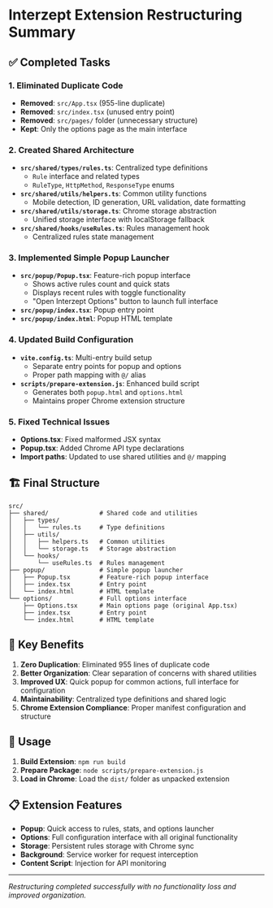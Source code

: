 # Interzept Extension Restructuring Summary

## ✅ Completed Tasks

### 1. **Eliminated Duplicate Code**
- **Removed**: `src/App.tsx` (955-line duplicate)
- **Removed**: `src/index.tsx` (unused entry point)
- **Removed**: `src/pages/` folder (unnecessary structure)
- **Kept**: Only the options page as the main interface

### 2. **Created Shared Architecture**
- **`src/shared/types/rules.ts`**: Centralized type definitions
  - `Rule` interface and related types
  - `RuleType`, `HttpMethod`, `ResponseType` enums
- **`src/shared/utils/helpers.ts`**: Common utility functions
  - Mobile detection, ID generation, URL validation, date formatting
- **`src/shared/utils/storage.ts`**: Chrome storage abstraction
  - Unified storage interface with localStorage fallback
- **`src/shared/hooks/useRules.ts`**: Rules management hook
  - Centralized rules state management

### 3. **Implemented Simple Popup Launcher**
- **`src/popup/Popup.tsx`**: Feature-rich popup interface
  - Shows active rules count and quick stats
  - Displays recent rules with toggle functionality
  - "Open Interzept Options" button to launch full interface
- **`src/popup/index.tsx`**: Popup entry point
- **`src/popup/index.html`**: Popup HTML template

### 4. **Updated Build Configuration**
- **`vite.config.ts`**: Multi-entry build setup
  - Separate entry points for popup and options
  - Proper path mapping with `@/` alias
- **`scripts/prepare-extension.js`**: Enhanced build script
  - Generates both `popup.html` and `options.html`
  - Maintains proper Chrome extension structure

### 5. **Fixed Technical Issues**
- **Options.tsx**: Fixed malformed JSX syntax
- **Popup.tsx**: Added Chrome API type declarations
- **Import paths**: Updated to use shared utilities and `@/` mapping

## 🏗️ Final Structure

```
src/
├── shared/              # Shared code and utilities
│   ├── types/
│   │   └── rules.ts     # Type definitions
│   ├── utils/
│   │   ├── helpers.ts   # Common utilities
│   │   └── storage.ts   # Storage abstraction
│   └── hooks/
│       └── useRules.ts  # Rules management
├── popup/               # Simple popup launcher
│   ├── Popup.tsx        # Feature-rich popup interface
│   ├── index.tsx        # Entry point
│   └── index.html       # HTML template
└── options/             # Full options interface
    ├── Options.tsx      # Main options page (original App.tsx)
    ├── index.tsx        # Entry point
    └── index.html       # HTML template
```

## 🎯 Key Benefits

1. **Zero Duplication**: Eliminated 955 lines of duplicate code
2. **Better Organization**: Clear separation of concerns with shared utilities
3. **Improved UX**: Quick popup for common actions, full interface for configuration
4. **Maintainability**: Centralized type definitions and shared logic
5. **Chrome Extension Compliance**: Proper manifest configuration and structure

## 🚀 Usage

1. **Build Extension**: `npm run build`
2. **Prepare Package**: `node scripts/prepare-extension.js`
3. **Load in Chrome**: Load the `dist/` folder as unpacked extension

## 📋 Extension Features

- **Popup**: Quick access to rules, stats, and options launcher
- **Options**: Full configuration interface with all original functionality
- **Storage**: Persistent rules storage with Chrome sync
- **Background**: Service worker for request interception
- **Content Script**: Injection for API monitoring

---

*Restructuring completed successfully with no functionality loss and improved organization.*
